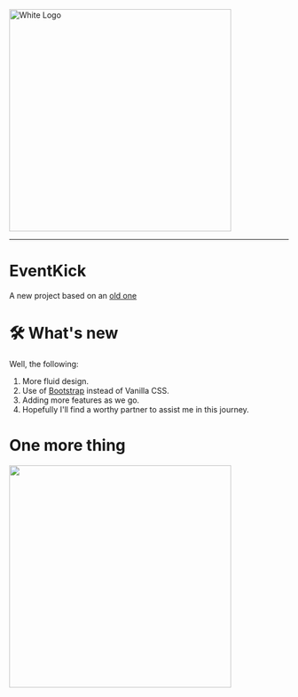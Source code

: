 <a href="https://gachezra.github.io/EventKick/">
<img src="https://user-images.githubusercontent.com/71008423/234313803-3264420a-ed19-4984-a9d5-2366b54b59f5.svg" alt="White Logo" width="400" height="400"/>
</a>
<hr>

# EventKick
A new project based on an [old one](github.com/gachezra/event)

# 🛠️ What's new
Well, the following:
1. More fluid design.
2. Use of [Bootstrap](https://www.getbootstrap.com) instead of Vanilla CSS.
3. Adding more features as we go. 
4. Hopefully I'll find a worthy partner to assist me in this journey.

# One more thing

<img src="https://media.giphy.com/media/CXnj3jCwvETngjy11B/giphy-downsized-large.gif" width="400"/>
